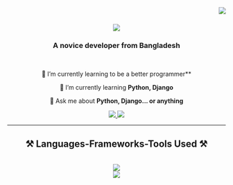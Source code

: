 <img align="right" src="https://visitor-badge.laobi.icu/badge?page_id=skbiswas0509.skbiswas0509" />

<h1 align="center">
    <img src="https://readme-typing-svg.herokuapp.com/?font=Righteous&size=35&center=true&vCenter=true&width=500&height=70&duration=3000&lines=Hi+There!+👋;+I'm+Sukumar+Biswas!;" />
</h1>

<h3 align="center">A novice developer from Bangladesh</h3>

<br/>

<div align="center">
 
 🔭 I’m currently learning to be a better programmer**
 
 🌱 I’m currently learning **Python, Django**

💬 Ask me about **Python, Django... or anything**

 </div>
 
<div align="center"> 
  <a href="sukumarbsws98@gmail.com">
    <img src="https://img.shields.io/badge/Gmail-333333?style=for-the-badge&logo=gmail&logoColor=red" />
  </a>
  <a href="https://www.linkedin.com/in/sukumar-biswas-919888244/" target="_blank">
    <img src="https://img.shields.io/badge/LinkedIn-0077B5?style=for-the-badge&logo=linkedin&logoColor=white" target="_blank" />
  </a>
</div>

 <hr/>
 
<h2 align="center">⚒️ Languages-Frameworks-Tools Used ⚒️</h2>
<br/>
<div align="center">
    <img src="https://skillicons.dev/icons?i=,html,css,python,vscode,github,pycharm" />
    <br/>
    <img src="https://skillicons.dev/icons?i=react,bootstrap,javascript,c,java,c++,flask,django" /><br>
</div>

<br/>
